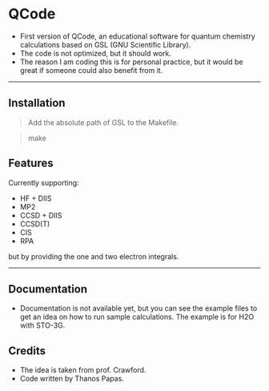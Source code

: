 # QCode

- First version of QCode, an educational software for quantum chemistry calculations based on GSL (GNU Scientific Library).
- The code is not optimized, but it should work.
- The reason I am coding this is for personal practice, but it would be great if someone could also benefit from it.

---

## Installation

> Add the absolute path of GSL to the Makefile.

> make

## Features

Currently supporting:

*  HF + DIIS
*  MP2
*  CCSD + DIIS
*  CCSD(T)
*  CIS
*  RPA

 but by providing the one and two electron integrals.

---

## Documentation
- Documentation is not available yet, but you can see the example files to get an idea on how to run sample calculations. The example is for H2O with STO-3G.

## Credits
- The idea is taken from prof. Crawford.
- Code written by Thanos Papas.


